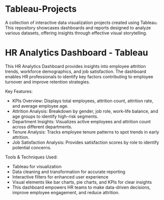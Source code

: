 # Tableau-Projects
A collection of interactive data visualization projects created using Tableau. This repository showcases dashboards and reports designed to analyze various datasets, offering insights through effective visual storytelling. 

# HR Analytics Dashboard - Tableau
This HR Analytics Dashboard provides insights into employee attrition trends, workforce demographics, and job satisfaction. The dashboard enables HR professionals to identify key factors contributing to employee turnover and improve retention strategies.

Key Features:
* KPIs Overview: Displays total employees, attrition count, attrition rate, and average employee age.
* Attrition Analysis: Breakdown by gender, job role, work-life balance, and age groups to identify high-risk segments.
* Department Insights: Visualizes active employees and attrition count across different departments.
* Tenure Analysis: Tracks employee tenure patterns to spot trends in early attrition.
* Job Satisfaction Analysis: Provides satisfaction scores by role to identify potential concerns.
  
Tools & Techniques Used:
* Tableau for visualization
* Data cleaning and transformation for accurate reporting
* Interactive filters for enhanced user experience
* Visual elements like bar charts, pie charts, and KPIs for clear insights
* This dashboard empowers HR teams to make data-driven decisions, improve employee engagement, and reduce attrition.
